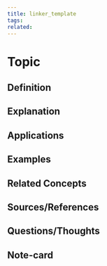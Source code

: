 ```yaml
---
title: linker_template
tags: 
related:
---
```

# Topic

## Definition

## Explanation

## Applications

## Examples

## Related Concepts

## Sources/References

## Questions/Thoughts

## Note-card

